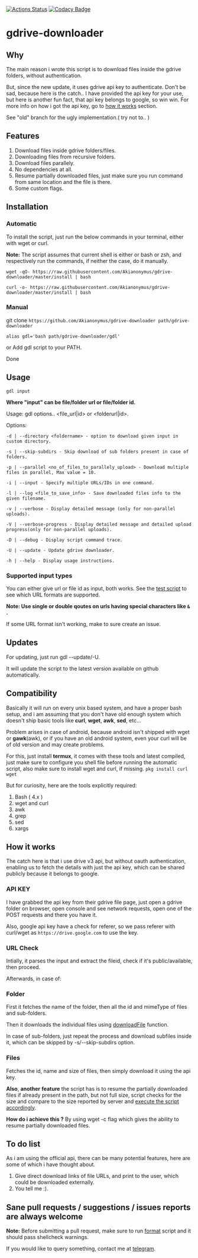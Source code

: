 [![Actions Status](https://github.com/Akianonymus/gdrive-downloader/workflows/Checks/badge.svg)](https://github.com/akianonymus/Checks/actions)
[![Codacy Badge](https://api.codacy.com/project/badge/Grade/f524510e62654ab5bcd2ec460e9efcf9)](https://www.codacy.com/manual/Akianonymus/gdrive-downloader?utm_source=github.com&amp;utm_medium=referral&amp;utm_content=Akianonymus/gdrive-downloader&amp;utm_campaign=Badge_Grade)

# gdrive-downloader

## Why

The main reason i wrote this script is to download files inside the gdrive folders, without authentication.

But, since the new update, it uses gdrive api key to authenticate. Don't be sad, because here is the catch..
I have provided the api key for your use, but here is another fun fact, that api key belongs to google, so win win.
For more info on how i got the api key, go to [how it works](https://github.com/Akianonymus/gdrive-downloader#how-it-works) section.

See "old" branch for the ugly implementation.( try not to.. )

## Features

1.  Download files inside gdrive folders/files.
2.  Downloading files from recursive folders.
3.  Download files parallely.
4.  No dependencies at all.
5.  Resume partially downloaded files, just make sure you run command from same location and the file is there.
6.  Some custom flags.

## Installation

### Automatic

To install the script, just run the below commands in your terminal, either with wget or curl.

**Note:** The script assumes that current shell is either or bash or zsh, and respectively run the commands, if neither the case, do it manually.

`wget -qO- https://raw.githubusercontent.com/Akianonymus/gdrive-downloader/master/install | bash`

`curl -o- https://raw.githubusercontent.com/Akianonymus/gdrive-downloader/master/install | bash`

### Manual

git clone `https://github.com/Akianonymus/gdrive-downloader path/gdrive-downloader`

`alias gdl='bash path/gdrive-downloader/gdl'`

or Add gdl script to your PATH.

Done

## Usage

`gdl input`

 **Where "input" can be file/folder url or file/folder id.**

Usage: gdl options.. <file_url|id> or <folderurl|id>.

Options:

    -d | --directory <foldername> - option to download given input in custom directory.
  
    -s | --skip-subdirs - Skip download of sub folders present in case of folders.
  
    -p | --parallel <no_of_files_to_parallely_upload> - Download multiple files in parallel, Max value = 10.
  
    -i | --input - Specify multiple URLs/IDs in one command.
  
    -l | --log <file_to_save_info> - Save downloaded files info to the given filename.
  
    -v | --verbose - Display detailed message (only for non-parallel uploads).
  
    -V | --verbose-progress - Display detailed message and detailed upload progress(only for non-parallel uploads).

    -D | --debug - Display script command trace.
  
    -U | --update - Update gdrive downloader.

    -h | --help - Display usage instructions.
  
### Supported input types

You can either give url or file id as input, both works.
See the [test script](https://github.com/Akianonymus/gdrive-downloader/test) to see which URL formats are supported.

 **Note: Use single or double qoutes on urls having special characters like `&` .**

If some URL format isn't working, make to sure create an issue.

## Updates

For updating, just run gdl --update/-U.

It will update the script to the latest version available on github automatically.

## Compatibility

Basically it will run on every unix based system, and have a proper bash setup, and i am assuming that you don't have old enough system which doesn't ship basic tools like **curl**, **wget**, **awk**, **sed**, etc...

Problem arises in case of android, because android isn't shipped with wget or **gawk**(awk), or if you have an old android system, even your curl will be of old version and may create problems.

For this, just install **termux**, it comes with these tools and latest compiled, just make sure to configure you shell file before running the automatic script, also make sure to install wget and curl, if missing.
`pkg install curl wget`

But for curiosity, here are the tools explicitly required:

1.  Bash ( 4.x )
2.  wget and curl
3.  awk
4.  grep
5.  sed
6.  xargs

## How it works

The catch here is that i use drive v3 api, but without oauth authentication, enabling us to fetch the details with just the api key, which can be shared publicly because it belongs to google.

### API KEY

I have grabbed the api key from their gdrive file page, just open a gdrive folder on browser, open console and see network requests, open one of the POST requests and there you have it.

Also, google api key have a check for referer, so we pass referer with curl/wget as `https://drive.google.com` to use the key.

### URL Check

Intially, it parses the input and extract the fileid, check if it's public/available, then proceed.

Afterwards, in case of:

### Folder

First it fetches the name of the folder, then all the id and mimeType of files and sub-folders.

Then it downloads the individual files using [downloadFile]() function.

In case of sub-folders, just repeat the process and download subfiles inside it, which can be skipped by -s/--skip-subdirs option.

### Files

Fetches the id, name and size of files, then simply download it using the api key.

  **Also**, **another** **feature** the script has is to resume the partially downloaded files if already present in the path, but not full size, script checks for the size and compare to the size reported by server and [execute the script accordingly](https://github.com/Akianonymus/gdrive-downloader/blob/master/gdl#L176).

  **How do i achieve this ?**
   By using wget -c flag which gives the ability to resume partially downloaded files.

## To do list

As i am using the official api, there can be many potential features, here are some of which i have thought about.

1.  Give direct download links of file URLs, and print to the user, which could be downloaded externally.
2.  You tell me :).

## Sane pull requests / suggestions / issues reports are always welcome

**Note:** Before submitting a pull request, make sure to run [format](https://github.com/Akianonymus/gdrive-downloader/blob/master/format) script and it should pass shellcheck warnings.

If you would like to query something, contact me at [telegram](https://t.me/Akianonymus).
